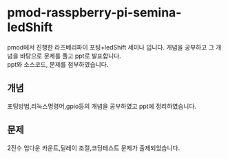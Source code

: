 # pmod-rasspberry-pi-semina-ledShift

pmod에서 진행한 라즈베리파이 포팅+ledShift 세미나 입니다. 개념을 공부하고 그 개념을 바탕으로 문제를 풀고 ppt로 발표합니다.  
ppt와 소스코드, 문제를 첨부하였습니다.


## 개념

포팅방법,리눅스명령어,gpio등의 개념을 공부하였고 ppt에 정리하였습니다.

## 문제

2진수 업다운 카운트,딜레이 조절,코딩테스트 문제가 출제되었습니다.


